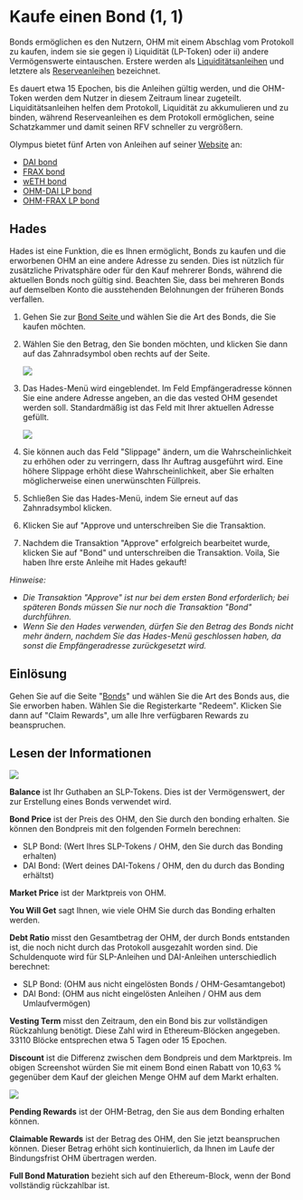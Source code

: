 # Kaufe einen Bond \(1, 1\)

Bonds ermöglichen es den Nutzern, OHM mit einem Abschlag vom Protokoll zu kaufen, indem sie sie gegen i\) Liquidität \(LP-Token\) oder ii\) andere Vermögenswerte eintauschen. Erstere werden als [Liquiditätsanleihen](../../references/glossary.md#liquidity-bonds) und letztere als [Reserveanleihen](../../references/glossary.md#reserve-bonds) bezeichnet. 

Es dauert etwa 15 Epochen, bis die Anleihen gültig werden, und die OHM-Token werden dem Nutzer in diesem Zeitraum linear zugeteilt. Liquiditätsanleihen helfen dem Protokoll, Liquidität zu akkumulieren und zu binden, während Reserveanleihen es dem Protokoll ermöglichen, seine Schatzkammer und damit seinen RFV schneller zu vergrößern. 

Olympus bietet fünf Arten von Anleihen auf seiner [Website](https://app.olympusdao.finance/#/bonds) an:

* [DAI bond](bond_dai.md)
* [FRAX bond](bond_frax.md)
* [wETH bond](bond_weth.md)
* [OHM-DAI LP bond](ohm-dai-lp-bond.md)
* [OHM-FRAX LP bond](bond_ohm_frax.md)

## Hades

Hades ist eine Funktion, die es Ihnen ermöglicht, Bonds zu kaufen und die erworbenen OHM an eine andere Adresse zu senden. Dies ist nützlich für zusätzliche Privatsphäre oder für den Kauf mehrerer Bonds, während die aktuellen Bonds noch gültig sind. Beachten Sie, dass bei mehreren Bonds auf demselben Konto die ausstehenden Belohnungen der früheren Bonds verfallen.

1. Gehen Sie zur [Bond Seite ](https://app.olympusdao.finance/#/bonds)und wählen Sie die Art des Bonds, die Sie kaufen möchten.
2. Wählen Sie den Betrag, den Sie bonden möchten, und klicken Sie dann auf das Zahnradsymbol oben rechts auf der Seite.

   ![](../../.gitbook/assets/cogwheel.png)

3. Das Hades-Menü wird eingeblendet. Im Feld Empfängeradresse können Sie eine andere Adresse angeben, an die das vested OHM gesendet werden soll. Standardmäßig ist das Feld mit Ihrer aktuellen Adresse gefüllt.

   ![](../../.gitbook/assets/hades.png)

4. Sie können auch das Feld "Slippage" ändern, um die Wahrscheinlichkeit zu erhöhen oder zu verringern, dass Ihr Auftrag ausgeführt wird. Eine höhere Slippage erhöht diese Wahrscheinlichkeit, aber Sie erhalten möglicherweise einen unerwünschten Füllpreis.
5. Schließen Sie das Hades-Menü, indem Sie erneut auf das Zahnradsymbol klicken.
6. Klicken Sie auf "Approve und unterschreiben Sie die Transaktion.
7. Nachdem die Transaktion "Approve" erfolgreich bearbeitet wurde, klicken Sie auf "Bond" und unterschreiben die Transaktion. Voila, Sie haben Ihre erste Anleihe mit Hades gekauft!

_Hinweise:_

* _Die Transaktion "Approve" ist nur bei dem ersten Bond erforderlich; bei späteren Bonds müssen Sie nur noch die Transaktion "Bond" durchführen._
* _Wenn Sie den Hades verwenden, dürfen Sie den Betrag des Bonds nicht mehr ändern, nachdem Sie das Hades-Menü geschlossen haben, da sonst die Empfängeradresse zurückgesetzt wird._

## Einlösung

Gehen Sie auf die Seite "[Bonds](https://app.olympusdao.finance/#/bonds)" und wählen Sie die Art des Bonds aus, die Sie erworben haben. Wählen Sie die Registerkarte "Redeem". Klicken Sie dann auf "Claim Rewards", um alle Ihre verfügbaren Rewards zu beanspruchen.

## Lesen der Informationen

![](../../.gitbook/assets/modal.png)

**Balance** ist Ihr Guthaben an SLP-Tokens. Dies ist der Vermögenswert, der zur Erstellung eines Bonds verwendet wird.

**Bond Price** ist der Preis des OHM, den Sie durch den bonding erhalten. Sie können den Bondpreis mit den folgenden Formeln berechnen:

* SLP Bond: \(Wert Ihres SLP-Tokens / OHM, den Sie durch das Bonding erhalten\)
* DAI Bond: \(Wert deines DAI-Tokens / OHM, den du durch das Bonding erhältst\)

**Market Price** ist der Marktpreis von OHM.

**You Will Get** sagt Ihnen, wie viele OHM Sie durch das Bonding erhalten werden.

**Debt Ratio** misst den Gesamtbetrag der OHM, der durch Bonds entstanden ist, die noch nicht durch das Protokoll ausgezahlt worden sind. Die Schuldenquote wird für SLP-Anleihen und DAI-Anleihen unterschiedlich berechnet:

* SLP Bond: \(OHM aus nicht eingelösten Bonds / OHM-Gesamtangebot\)
* DAI Bond: \(OHM aus nicht eingelösten Anleihen / OHM aus dem Umlaufvermögen\)

**Vesting Term** misst den Zeitraum, den ein Bond bis zur vollständigen Rückzahlung benötigt. Diese Zahl wird in Ethereum-Blöcken angegeben. 33110 Blöcke entsprechen etwa 5 Tagen oder 15 Epochen.

**Discount** ist die Differenz zwischen dem Bondpreis und dem Marktpreis. Im obigen Screenshot würden Sie mit einem Bond einen Rabatt von 10,63 % gegenüber dem Kauf der gleichen Menge OHM auf dem Markt erhalten.

![](../../.gitbook/assets/modal_redeem.png)

**Pending Rewards** ist der OHM-Betrag, den Sie aus dem Bonding erhalten können.

**Claimable Rewards** ist der Betrag des OHM, den Sie jetzt beanspruchen können. Dieser Betrag erhöht sich kontinuierlich, da Ihnen im Laufe der Bindungsfrist OHM übertragen werden.

**Full Bond Maturation** bezieht sich auf den Ethereum-Block, wenn der Bond vollständig rückzahlbar ist.

